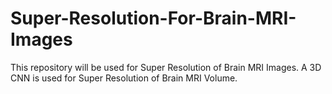 # Super-Resolution-For-Brain-MRI-Images
This repository will be used for Super Resolution of Brain MRI Images. A 3D CNN is used for Super Resolution of Brain MRI Volume. 

